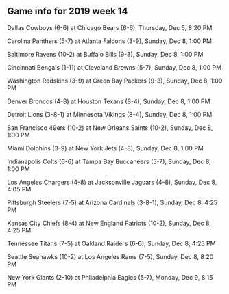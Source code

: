 ## Game info for 2019 week 14
Dallas Cowboys (6-6) at Chicago Bears (6-6), Thursday, Dec 5, 8:20 PM



Carolina Panthers (5-7) at Atlanta Falcons (3-9), Sunday, Dec 8, 1:00 PM

Baltimore Ravens (10-2) at Buffalo Bills (9-3), Sunday, Dec 8, 1:00 PM

Cincinnati Bengals (1-11) at Cleveland Browns (5-7), Sunday, Dec 8, 1:00 PM

Washington Redskins (3-9) at Green Bay Packers (9-3), Sunday, Dec 8, 1:00 PM

Denver Broncos (4-8) at Houston Texans (8-4), Sunday, Dec 8, 1:00 PM

Detroit Lions (3-8-1) at Minnesota Vikings (8-4), Sunday, Dec 8, 1:00 PM

San Francisco 49ers (10-2) at New Orleans Saints (10-2), Sunday, Dec 8, 1:00 PM

Miami Dolphins (3-9) at New York Jets (4-8), Sunday, Dec 8, 1:00 PM

Indianapolis Colts (6-6) at Tampa Bay Buccaneers (5-7), Sunday, Dec 8, 1:00 PM



Los Angeles Chargers (4-8) at Jacksonville Jaguars (4-8), Sunday, Dec 8, 4:05 PM

Pittsburgh Steelers (7-5) at Arizona Cardinals (3-8-1), Sunday, Dec 8, 4:25 PM

Kansas City Chiefs (8-4) at New England Patriots (10-2), Sunday, Dec 8, 4:25 PM

Tennessee Titans (7-5) at Oakland Raiders (6-6), Sunday, Dec 8, 4:25 PM



Seattle Seahawks (10-2) at Los Angeles Rams (7-5), Sunday, Dec 8, 8:20 PM



New York Giants (2-10) at Philadelphia Eagles (5-7), Monday, Dec 9, 8:15 PM

